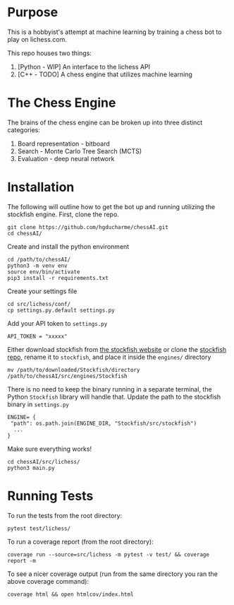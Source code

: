 # Purpose

This is a hobbyist's attempt at machine learning by training a chess bot to play on lichess.com. 

This repo houses two things:

1. [Python - WIP] An interface to the lichess API
2. [C++ - TODO] A chess engine that utilizes machine learning

# The Chess Engine

The brains of the chess engine can be broken up into three distinct categories:

1. Board representation - bitboard
2. Search - Monte Carlo Tree Search (MCTS)
3. Evaluation - deep neural network

# Installation

The following will outline how to get the bot up and running utilizing the stockfish engine. First, clone the repo.

```
git clone https://github.com/hgducharme/chessAI.git
cd chessAI/
```

Create and install the python environment

```
cd /path/to/chessAI/
python3 -m venv env
source env/bin/activate
pip3 install -r requirements.txt
```

Create your settings file

```
cd src/lichess/conf/
cp settings.py.default settings.py
```

Add your API token to `settings.py`

```
API_TOKEN = "xxxxx"
```

Either download stockfish from [the stockfish website](https://stockfishchess.org/download/) or clone the [stockfish repo](https://github.com/official-stockfish/Stockfish), rename it to `stockfish`, and place it inside the `engines/` directory

```
mv /path/to/downloaded/Stockfish/directory /path/to/chessAI/src/engines/Stockfish
```

There is no need to keep the binary running in a separate terminal, the Python `Stockfish` library will handle that. Update the path to the stockfish binary in `settings.py` 

```
ENGINE= {
 "path": os.path.join(ENGINE_DIR, "Stockfish/src/stockfish")
  ...
}
```

Make sure everything works!

 ```
 cd chessAI/src/lichess/
 python3 main.py
 ```

# Running Tests

To run the tests from the root directory:

```
pytest test/lichess/
```

To run a coverage report (from the root directory):

```
coverage run --source=src/lichess -m pytest -v test/ && coverage report -m
```

To see a nicer coverage output (run from the same directory you ran the above coverage command):

```
coverage html && open htmlcov/index.html
```